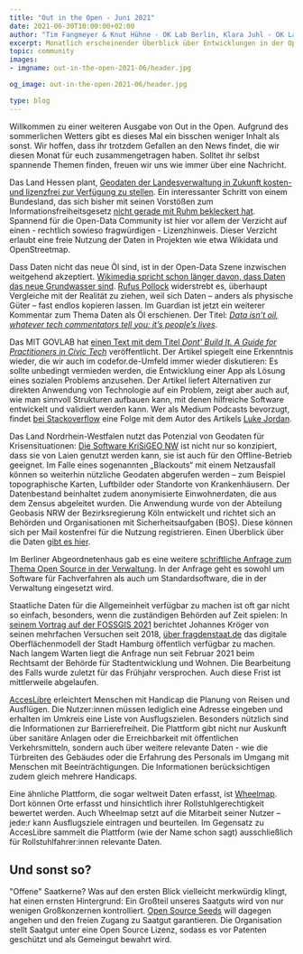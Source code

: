 ```yaml
---
title: "Out in the Open - Juni 2021"
date: 2021-06-30T10:00:00+02:00
author: "Tim Fangmeyer & Knut Hühne - OK Lab Berlin, Klara Juhl - OK Lab Osnabrück"
excerpt: Monatlich erscheinender Überblick über Entwicklungen in der Open Data and Civic Tech Szene
topic: community
images:
- imgname: out-in-the-open-2021-06/header.jpg

og_image: out-in-the-open-2021-06/header.jpg

type: blog
---
```

Willkommen zu einer weiteren Ausgabe von Out in the Open. Aufgrund des sommerlichen Wetters
gibt es dieses Mal ein bisschen weniger Inhalt als sonst. Wir hoffen, dass ihr trotzdem
Gefallen an den News findet, die wir diesen Monat für euch zusammengetragen haben. Solltet ihr
selbst spannende Themen finden, freuen wir uns wie immer über eine Nachricht.

Das Land Hessen plant, [Geodaten der Landesverwaltung in Zukunft kosten- und lizenzfrei zur
Verfügung zu
stellen](https://www.golem.de/news/open-data-hessen-will-geodaten-lizenzfrei-zur-verfuegung-stellen-2106-157380.html). Ein interessanter Schritt von einem Bundesland, das sich bisher mit seinen Vorstößen zum
Informationsfreiheitsgesetz [nicht gerade mit Ruhm bekleckert
hat](https://netzpolitik.org/2019/fragdenstaat-verklagt-hessen-auf-zugang-zum-geheimen-ifg-evaluationsbericht/).
Spannend für die Open-Data Community ist hier vor allem der Verzicht auf einen - rechtlich sowieso
fragwürdigen - Lizenzhinweis. Dieser Verzicht erlaubt eine freie Nutzung der Daten in Projekten wie etwa
Wikidata und OpenStreetmap.

Dass Daten nicht das neue Öl sind, ist in der Open-Data Szene inzwischen weitgehend akzeptiert.
[Wikimedia spricht schon länger davon, dass Daten das neue Grundwasser
sind](https://blog.wikimedia.de/2018/09/15/daten-sind-das-neue-grundwasser/). [Rufus
Pollock](https://openrevolution.net) widerstrebt es, überhaupt Vergleiche mit der Realität zu
ziehen, weil sich Daten – anders als physische Güter – fast endlos kopieren lassen. Im Guardian ist
jetzt ein weiterer Kommentar zum Thema Daten als Öl erschienen. Der Titel: [*Data isn’t oil, whatever
tech commentators tell you: it’s people’s
lives*](https://www.theguardian.com/commentisfree/2021/may/29/data-oil-metaphor-tech-companies-surveillance-capitalism).

Das MIT GOVLAB hat [einen Text mit dem Titel *Dont' Build It. A Guide for Practitioners in Civic
Tech*](https://mitgovlab.org/resources/dont-build-it-a-guide-for-practitioners-in-civic-tech/)
veröffentlicht. Der Artikel spiegelt eine Erkenntnis wieder, die wir auch im codefor.de-Umfeld immer
wieder diskutieren: Es sollte unbedingt vermieden werden, die Entwicklung einer App als Lösung eines sozialen Problems anzusehen. Der Artikel liefert Alternativen zur
direkten Anwendung von Technologie auf ein Problem, zeigt aber auch auf, wie man sinnvoll Strukturen
aufbauen kann, mit denen hilfreiche Software entwickelt und validiert werden kann. Wer als
Medium Podcasts bevorzugt, findet [bei
Stackoverflow](https://stackoverflow.blog/2021/06/04/podcast-344-dont-build-it-advice-on-civic-tech-from-mits-gov-lab)
eine Folge mit dem Autor des Artikels [Luke Jordan](https://twitter.com/lukesjordan).

Das Land Nordrhein-Westfalen nutzt das Potenzial von Geodaten für Krisensituationen: [Die Software
KriSiGEO
NW](https://www.land.nrw/de/pressemitteilung/jetzt-auch-krisensicher-geobasisdaten-nordrhein-westfalen)
ist nicht nur so konzipiert, dass sie von Laien genutzt werden kann, sie ist auch für den
Offline-Betrieb geeignet. Im Falle eines sogenannten „Blackouts“ mit einem Netzausfall können so weiterhin
nützliche Geodaten abgerufen werden – zum Beispiel topographische Karten, Luftbilder oder Standorte
von Krankenhäusern. Der Datenbestand beinhaltet zudem anonymisierte Einwohnerdaten, die aus dem
Zensus abgeleitet wurden. Die Anwendung wurde von der Abteilung Geobasis NRW der Bezirksregierung
Köln entwickelt und richtet sich an Behörden und Organisationen mit Sicherheitsaufgaben (BOS). Diese
können sich per Mail kostenfrei für die Nutzung registrieren. Einen Überblick über die Daten [gibt
es
hier](https://www.bezreg-koeln.nrw.de/brk_internet/geobasis/geodaten-anwendungen/krisigeo_nw/index.html).

Im Berliner Abgeordnetenhaus gab es eine weitere [schriftliche Anfrage zum Thema Open Source in der
Verwaltung](https://pardok.parlament-berlin.de/starweb/adis/citat/VT/18/SchrAnfr/S18-27710.pdf). In
der Anfrage geht es sowohl um Software für Fachverfahren als auch um Standardsoftware, die in der
Verwaltung eingesetzt wird.

Staatliche Daten für die Allgemeinheit verfügbar zu machen ist oft gar nicht so einfach, besonders, wenn die zuständigen Behörden auf Zeit spielen: In [seinem Vortrag auf der FOSSGIS 2021](https://media.ccc.de/v/fossgis2021-9008-lidar-langsam-jetzt-erst-recht-) berichtet Johannes Kröger von seinen mehrfachen Versuchen seit 2018, [über fragdenstaat.de](https://fragdenstaat.de/anfrage/digitales-oberflachenmodell/) das digitale Oberflächenmodell der Stadt Hamburg öffentlich verfügbar zu machen. Nach langem Warten liegt die Anfrage nun seit Februar 2021 beim Rechtsamt der Behörde für Stadtentwicklung und Wohnen. Die Bearbeitung des Falls wurde zuletzt für das Frühjahr versprochen. Auch diese Frist ist mittlerweile abgelaufen.

[AccesLibre](https://acceslibre.beta.gouv.fr/) erleichtert Menschen mit Handicap die Planung von
Reisen und Ausflügen. Die Nutzer:innen müssen lediglich eine Adresse eingeben und erhalten im
Umkreis eine Liste von Ausflugszielen. Besonders nützlich sind die Informationen zur
Barrierefreiheit. Die Plattform gibt nicht nur Auskunft über sanitäre Anlagen oder die
Erreichbarkeit mit öffentlichen Verkehrsmitteln, sondern auch über weitere relevante Daten - wie die
Türbreiten des Gebäudes oder die Erfahrung des Personals im Umgang mit Menschen mit Beeinträchtigungen. Die Informationen
berücksichtigen zudem gleich mehrere Handicaps.

Eine ähnliche Plattform, die sogar weltweit Daten erfasst, ist [Wheelmap](https://wheelmap.org).
Dort können Orte erfasst und hinsichtlich ihrer Rollstuhlgerechtigkeit bewertet werden. Auch Wheelmap
setzt auf die Mitarbeit seiner Nutzer – jede:r kann Ausflugsziele eintragen und beurteilen. Im
Gegensatz zu AccesLibre sammelt die Plattform (wie der Name schon sagt) ausschließlich für
Rollstuhlfahrer:innen relevante Daten.

## Und sonst so?

"Offene" Saatkerne? Was auf den ersten Blick vielleicht merkwürdig klingt, hat einen ernsten Hintergrund: Ein Großteil unseres Saatguts wird von nur wenigen Großkonzernen kontrolliert. [Open Source Seeds](https://www.opensourceseeds.org/) will dagegen angehen und den freien Zugang zu Saatgut garantieren. Die Organisation stellt Saatgut unter eine Open Source Lizenz, sodass es vor Patenten geschützt und als Gemeingut bewahrt wird.

